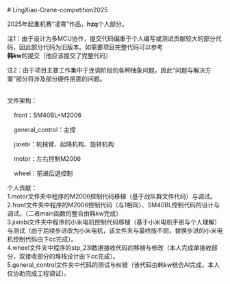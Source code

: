 \# LingXiao-Crane-competition2025

2025年起重机赛“凌霄”作品，<b>hzq</b>个人部分。<br>

注1：由于设计为多MCU协作，提交代码偏重于个人编写或测试贡献较大的部分代码，因此部分代码为旧版本。如需要项目完整代码可以参考<br><b>韩kw</b>的提交（他应该提交了完整代码）<br>

注2：由于项目主要工作集中于连调阶段的各种抽象问题，因此“问题与解决方案”部分将涉及部分硬件层面的问题。<br><br>


文件架构：<br>

&nbsp;&nbsp;&nbsp;&nbsp;front：SM40BL+M2006<br>

&nbsp;&nbsp;&nbsp;&nbsp;general\_control：主控<br>

&nbsp;&nbsp;&nbsp;&nbsp;jixiebi：机械臂、起降机构、旋转机构<br>

&nbsp;&nbsp;&nbsp;&nbsp;motor：左右控制M2006<br>

&nbsp;&nbsp;&nbsp;&nbsp;wheel：前进后退控制<br>



个人贡献：<br>
1.motor文件夹中程序的M2006控制代码移植（基于战队群文件代码）与调试。<br>
2.front文件夹中程序的M2006控制代码（与1相同）、SM40BL控制代码的设计与调试。（二者main函数的整合由韩kw完成）<br>
3.jixiebi文件夹中程序的小米电机控制代码移植（基于小米电机手册与个人理解）与测试（由于后续步进改为小米电机，该文件夹与最终版不同，替换步进的小米电机控制代码由卞cc完成）。<br>
4.wheel文件夹中程序的stp\_23l数据接收代码的移植与修改（本人完成单接收部分，双接收部分的堆栈设计由卞cc完成）。<br>
5.general\_control文件夹中代码的测试与纠错（该代码由韩kw结合AI完成，本人仅协助完成工程调试）。<br>
